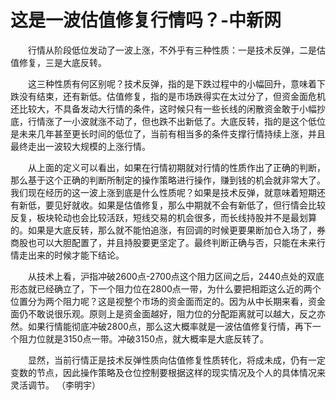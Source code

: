 # 这是一波估值修复行情吗？-中新网

　　行情从阶段低位发动了一波上涨，不外乎有三种性质：一是技术反弹，二是估值修复，三是大底反转。

　　这三种性质有何区别呢？技术反弹，指的是下跌过程中的小幅回升，意味着下跌没有结束，还有新低。估值修复，指的是市场跌得实在太过分了，但资金面危机还比较大，不具备发动大行情的条件，这时候只有一些长线的闲散资金敢于小幅抄底，行情涨了一小波就涨不动了，但也跌不出新低了。大底反转，指的是这个低位是未来几年甚至更长时间的低位了，当前有相当多的条件支撑行情持续上涨，并且最终走出一波较大规模的上涨行情。

　　从上面的定义可以看出，如果在行情初期就对行情的性质作出了正确的判断，那么基于这个正确的判断所制定的操作策略进行操作，赚到钱的机会就非常大了。我们现在经历的这一波上涨到底是什么性质呢？如果是技术反弹，就意味着短期还有新低，要见好就收。如果是估值修复，那么中期就不会有新低了，但行情会比较反复，板块轮动也会比较活跃，短线交易的机会很多，而长线持股并不是最划算的。如果是大底反转，那么就不能怕追涨，有回调的时候更要果断加仓入场了，券商股也可以大胆配置了，并且持股要更坚定了。最终判断正确与否，只能在未来行情走出来的时候才能下结论。

　　从技术上看，沪指冲破2600点-2700点这个阻力区间之后，2440点处的双底形态就已经确立了，下一个阻力位在2800点一带，为什么要把相距这么近的两个位置分为两个阻力呢？这是视整个市场的资金面而定的。因为从中长期来看，资金面仍不敢说很乐观。原则上是资金面越好，阻力位的分配距离就可以越大，反之亦然。如果行情能彻底冲破2800点，那么这大概率就是一波估值修复行情，再下一个阻力位就是3150点一带。冲破3150点，就大概率是大底反转了。

　　显然，当前行情正是技术反弹性质向估值修复性质转化，将成未成，仍有一定变数的节点，因此操作策略及仓位控制要根据这样的现实情况及个人的具体情况来灵活调节。 （李明宇）

　
